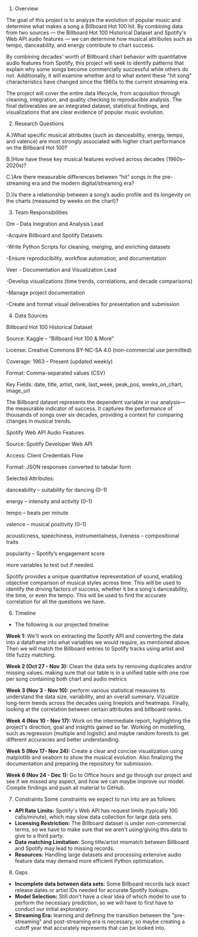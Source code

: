 1. Overview

The goal of this project is to analyze the evolution of popular music and determine what makes a song a Billboard Hot 100 hit. By combining data from two sources — the Billboard Hot 100 Historical Dataset and Spotify's Web API audio features — we can determine how musical attributes such as tempo, danceability, and energy contribute to chart success.

By combining decades' worth of Billboard chart behavior with quantitative audio features from Spotify, this project will seek to identify patterns that explain why some songs become commercially successful while others do not. Additionally, it will examine whether and to what extent these "hit song" characteristics have changed since the 1960s to the current streaming era.

The project will cover the entire data lifecycle, from acquisition through cleaning, integration, and quality checking to reproducible analysis. The final deliverables are an integrated dataset, statistical findings, and visualizations that are clear evidence of popular music evolution.

2. Research Questions

A.)What specific musical attributes (such as danceability, energy, tempo, and valence) are most strongly associated with higher chart performance on the Billboard Hot 100?

B.)How have these key musical features evolved across decades (1960s–2020s)?

C.)Are there measurable differences between “hit” songs in the pre-streaming era and the modern digital/streaming era?

D.)Is there a relationship between a song’s audio profile and its longevity on the charts (measured by weeks on the chart)?

3. Team Responsibilities

Om - Data Inegration and Analysis Lead

  -Acquire Billboard and Spotify Datasets
  
  -Write Python Scripts for cleaning, merging, and enriching datasets
  
  -Ensure reproducibility, workflow automation, and documentation
  
Veer - Documentation and Visualization Lead

  -Develop visualizations (time trends, correlations, and decade comparisons)
  
  -Manage project documentation
  
  -Create and format visual deliverables for presentation and submission

4. Data Sources

Billboard Hot 100 Historical Dataset

Source: Kaggle – “Billboard Hot 100 & More”

License: Creative Commons BY-NC-SA 4.0 (non-commercial use permitted)

Coverage: 1963 – Present (updated weekly)

Format: Comma-separated values (CSV)

Key Fields: date, title, artist, rank, last_week, peak_pos, weeks_on_chart, image_url

The Billboard dataset represents the dependent variable in our analysis—the measurable indicator of success. It captures the performance of thousands of songs over six decades, providing a context for comparing changes in musical trends.


Spotify Web API Audio Features

Source: Spotify Developer Web API

Access: Client Credentials Flow 

Format: JSON responses converted to tabular form

Selected Attributes:

danceability – suitability for dancing (0–1)

energy – intensity and activity (0–1)

tempo – beats per minute

valence – musical positivity (0–1)

acousticness, speechiness, instrumentalness, liveness – compositional traits

popularity – Spotify’s engagement score

more variables to test out if needed.

Spotify provides a unique quantitative representation of sound, enabling objective comparison of musical styles across time. This will be used to identify the driving factors of success, whether it be a song's danceability, the time, or even the tempo. This will be used to find the accurate correlation for all the questions we have.

6. Timeline
- The following is our projected timeline:

**Week 1:** We'll work on extracting the Spotify API and converting the data into a dataframe into what variables we would require, as mentioned above. Then we will match the Billboard entries to Spotify tracks using artist and title fuzzy matching.
  
**Week 2 (Oct 27 - Nov 3):** Clean the data sets by removing duplicates and/or missing values. making sure that our table is in a unified table with one row per song containing both chart and audio metrics

**Week 3 (Nov 3 - Nov 10):** perform various statistical measures to understand the data size, variability, and an overall summary. Vizualize long-term trends across the decades using lineplots and heatmaps. Finally, looking at the correlation between certain attributes and billboard ranks.

**Week 4 (Nov 10 - Nov 17):** Work on the intermediate report, highlighting the project's direction, goal and insights gained so far. Working on modelling, such as regression (multiple and logistic) and maybe random forests to get different accuracies and better understanding.

**Week 5 (Nov 17- Nov 24):** Create a clear and concise visualization using matplotlib and seaborn to show the musical evolution. Also finalizing the documentation and preparing the repository for submission.

**Week 6 (Nov 24 - Dec 1):** Go to Office hours and go through our project and see if we missed any aspect, and how we can maybe improve our model. Compile findings and push all material to GitHub.
  
7. Constraints
Some constraints we expect to run into are as follows:
- **API Rate Limits:** Spotify's Web API has request limits (typically 100 calls/minute), which may slow data collection for large data sets.
- **Licensing Restriction:** The Billboard dataset is under non-commercial terms, so we have to make sure that we aren't using/giving this data to give to a third party.
- **Data matching Limitation:** Song title/artist mismatch between Billboard and Spotify may lead to missing records.
- **Resources:** Handling large datasets and processing extensive audio feature data may demand more efficient Python optimization.

8. Gaps
- **Incomplete data between data sets:** Some Billboard records lack exact release dates or artist IDs needed for accurate Spotify lookups.
- **Model Selection:** Still don't have a clear idea of which model to use to perform the necessary prediction, so we will have to first have to conduct our initial exploratory.
- **Streaming Era:** learning and defining the transition between the "pre-streaming" and post-streaming era is necessary, so maybe creating a cutoff year that accurately represents that can be looked into.
